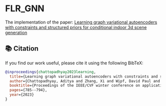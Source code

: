 # FLR_GNN
The implementation of the paper: [Learning graph variational autoencoders with constraints and structured priors for conditional indoor 3d scene generation](https://openaccess.thecvf.com/content/WACV2023/papers/Chattopadhyay_Learning_Graph_Variational_Autoencoders_With_Constraints_and_Structured_Priors_for_WACV_2023_paper.pdf)

## 📚 Citation

If you find our work useful, please cite it using the following BibTeX:

```bibtex
@inproceedings{chattopadhyay2023learning,
  title={Learning graph variational autoencoders with constraints and structured priors for conditional indoor 3d scene generation},
  author={Chattopadhyay, Aditya and Zhang, Xi and Wipf, David Paul and Arora, Himanshu and Vidal, Ren{\'e}},
  booktitle={Proceedings of the IEEE/CVF winter conference on applications of computer vision},
  pages={785--794},
  year={2023}
}